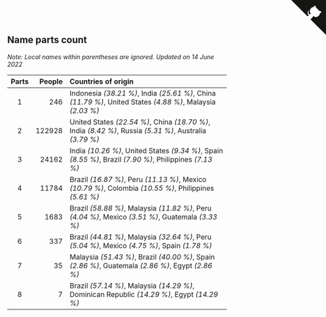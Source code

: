 ## Name parts count

*Note: Local names within parentheses are ignored.*
*Updated on 14 June 2022*

| Parts | People | Countries of origin |
| :--: | ---: | :--- |
| 1 | 246 | Indonesia *(38.21 %)*, India *(25.61 %)*, China *(11.79 %)*, United States *(4.88 %)*, Malaysia *(2.03 %)* |
| 2 | 122928 | United States *(22.54 %)*, China *(18.70 %)*, India *(8.42 %)*, Russia *(5.31 %)*, Australia *(3.79 %)* |
| 3 | 24162 | India *(10.26 %)*, United States *(9.34 %)*, Spain *(8.55 %)*, Brazil *(7.90 %)*, Philippines *(7.13 %)* |
| 4 | 11784 | Brazil *(16.87 %)*, Peru *(11.13 %)*, Mexico *(10.79 %)*, Colombia *(10.55 %)*, Philippines *(5.61 %)* |
| 5 | 1683 | Brazil *(58.88 %)*, Malaysia *(11.82 %)*, Peru *(4.04 %)*, Mexico *(3.51 %)*, Guatemala *(3.33 %)* |
| 6 | 337 | Brazil *(44.81 %)*, Malaysia *(32.64 %)*, Peru *(5.04 %)*, Mexico *(4.75 %)*, Spain *(1.78 %)* |
| 7 | 35 | Malaysia *(51.43 %)*, Brazil *(40.00 %)*, Spain *(2.86 %)*, Guatemala *(2.86 %)*, Egypt *(2.86 %)* |
| 8 | 7 | Brazil *(57.14 %)*, Malaysia *(14.29 %)*, Dominican Republic *(14.29 %)*, Egypt *(14.29 %)* |


<a href="https://github.com/jonatanklosko/wca_statistics" class="github-corner" aria-label="View source on Github"><svg width="80" height="80" viewBox="0 0 250 250" style="fill:#151513; color:#fff; position: absolute; top: 0; border: 0; right: 0;" aria-hidden="true"><path d="M0,0 L115,115 L130,115 L142,142 L250,250 L250,0 Z"></path><path d="M128.3,109.0 C113.8,99.7 119.0,89.6 119.0,89.6 C122.0,82.7 120.5,78.6 120.5,78.6 C119.2,72.0 123.4,76.3 123.4,76.3 C127.3,80.9 125.5,87.3 125.5,87.3 C122.9,97.6 130.6,101.9 134.4,103.2" fill="currentColor" style="transform-origin: 130px 106px;" class="octo-arm"></path><path d="M115.0,115.0 C114.9,115.1 118.7,116.5 119.8,115.4 L133.7,101.6 C136.9,99.2 139.9,98.4 142.2,98.6 C133.8,88.0 127.5,74.4 143.8,58.0 C148.5,53.4 154.0,51.2 159.7,51.0 C160.3,49.4 163.2,43.6 171.4,40.1 C171.4,40.1 176.1,42.5 178.8,56.2 C183.1,58.6 187.2,61.8 190.9,65.4 C194.5,69.0 197.7,73.2 200.1,77.6 C213.8,80.2 216.3,84.9 216.3,84.9 C212.7,93.1 206.9,96.0 205.4,96.6 C205.1,102.4 203.0,107.8 198.3,112.5 C181.9,128.9 168.3,122.5 157.7,114.1 C157.9,116.9 156.7,120.9 152.7,124.9 L141.0,136.5 C139.8,137.7 141.6,141.9 141.8,141.8 Z" fill="currentColor" class="octo-body"></path></svg></a><style>.github-corner:hover .octo-arm{animation:octocat-wave 560ms ease-in-out}@keyframes octocat-wave{0%,100%{transform:rotate(0)}20%,60%{transform:rotate(-25deg)}40%,80%{transform:rotate(10deg)}}@media (max-width:500px){.github-corner:hover .octo-arm{animation:none}.github-corner .octo-arm{animation:octocat-wave 560ms ease-in-out}}</style>
